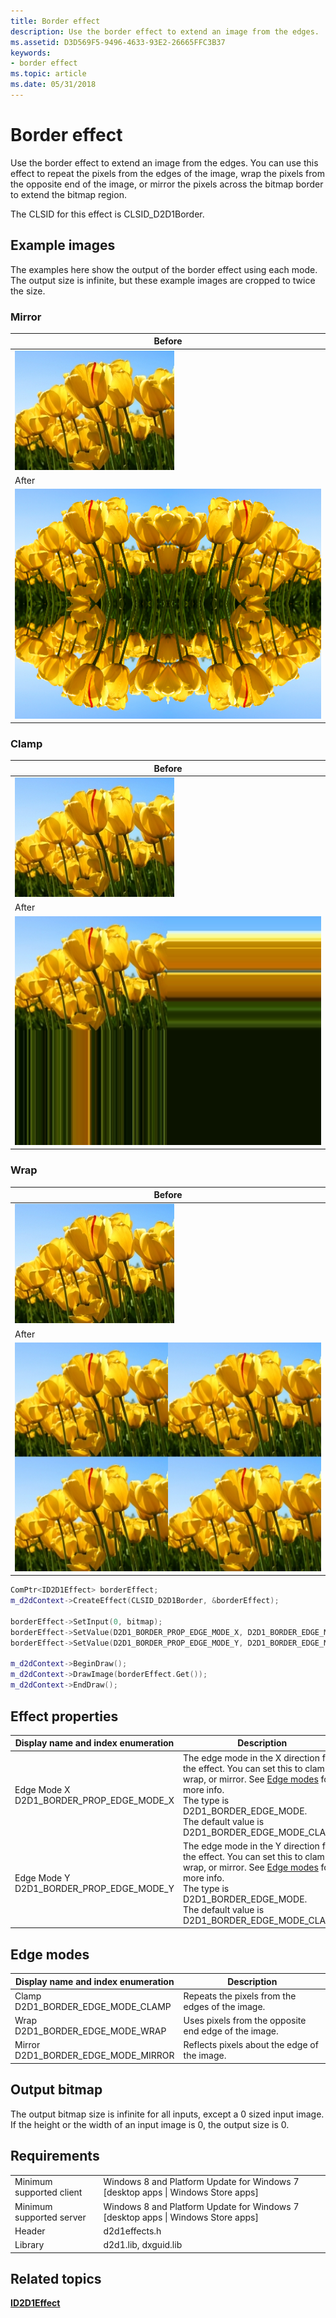 ```yaml
---
title: Border effect
description: Use the border effect to extend an image from the edges.
ms.assetid: D3D569F5-9496-4633-93E2-26665FFC3B37
keywords:
- border effect
ms.topic: article
ms.date: 05/31/2018
---
```


# Border effect

Use the border effect to extend an image from the edges. You can use this effect to repeat the pixels from the edges of the image, wrap the pixels from the opposite end of the image, or mirror the pixels across the bitmap border to extend the bitmap region.

The CLSID for this effect is CLSID\_D2D1Border.

## Example images

The examples here show the output of the border effect using each mode. The output size is infinite, but these example images are cropped to twice the size.

### Mirror



| Before                                                    |
|-----------------------------------------------------------|
| ![the image before the effect.](images/border-before.jpg) |
| After                                                     |
| ![the image after the transform.](images/10-border.png)   |



 

### Clamp



| Before                                                        |
|---------------------------------------------------------------|
| ![the image before the effect.](images/border-before.jpg)     |
| After                                                         |
| ![the image after the transform.](images/10-border-clamp.png) |



 

### Wrap



| Before                                                       |
|--------------------------------------------------------------|
| ![the image before the effect.](images/border-before.jpg)    |
| After                                                        |
| ![the image after the transform.](images/10-border-wrap.png) |



 


```C++
ComPtr<ID2D1Effect> borderEffect;
m_d2dContext->CreateEffect(CLSID_D2D1Border, &borderEffect);

borderEffect->SetInput(0, bitmap);
borderEffect->SetValue(D2D1_BORDER_PROP_EDGE_MODE_X, D2D1_BORDER_EDGE_MODE_MIRROR);
borderEffect->SetValue(D2D1_BORDER_PROP_EDGE_MODE_Y, D2D1_BORDER_EDGE_MODE_MIRROR);

m_d2dContext->BeginDraw();
m_d2dContext->DrawImage(borderEffect.Get());
m_d2dContext->EndDraw(); 
```



## Effect properties



| Display name and index enumeration                                  | Description                                                                                                                                                                                                                                                            |
|---------------------------------------------------------------------|------------------------------------------------------------------------------------------------------------------------------------------------------------------------------------------------------------------------------------------------------------------------|
| Edge Mode X<br/> D2D1\_BORDER\_PROP\_EDGE\_MODE\_X<br/> | The edge mode in the X direction for the effect. You can set this to clamp, wrap, or mirror. See [Edge modes](#edge-modes) for more info.<br/> The type is D2D1\_BORDER\_EDGE\_MODE.<br/> The default value is D2D1\_BORDER\_EDGE\_MODE\_CLAMP.<br/> |
| Edge Mode Y<br/> D2D1\_BORDER\_PROP\_EDGE\_MODE\_Y<br/> | The edge mode in the Y direction for the effect. You can set this to clamp, wrap, or mirror. See [Edge modes](#edge-modes) for more info.<br/> The type is D2D1\_BORDER\_EDGE\_MODE.<br/> The default value is D2D1\_BORDER\_EDGE\_MODE\_CLAMP.<br/> |



 

## Edge modes



| Display name and index enumeration                            | Description                                          |
|---------------------------------------------------------------|------------------------------------------------------|
| Clamp<br/> D2D1\_BORDER\_EDGE\_MODE\_CLAMP<br/>   | Repeats the pixels from the edges of the image.      |
| Wrap<br/> D2D1\_BORDER\_EDGE\_MODE\_WRAP<br/>     | Uses pixels from the opposite end edge of the image. |
| Mirror<br/> D2D1\_BORDER\_EDGE\_MODE\_MIRROR<br/> | Reflects pixels about the edge of the image.         |



 

## Output bitmap

The output bitmap size is infinite for all inputs, except a 0 sized input image. If the height or the width of an input image is 0, the output size is 0.

## Requirements



|                          |                                                                                    |
|--------------------------|------------------------------------------------------------------------------------|
| Minimum supported client | Windows 8 and Platform Update for Windows 7 \[desktop apps \| Windows Store apps\] |
| Minimum supported server | Windows 8 and Platform Update for Windows 7 \[desktop apps \| Windows Store apps\] |
| Header                   | d2d1effects.h                                                                      |
| Library                  | d2d1.lib, dxguid.lib                                                               |



 

## Related topics

<dl> <dt>

[**ID2D1Effect**](https://msdn.microsoft.com/library/Hh404566(v=VS.85).aspx)
</dt> </dl>

 

 





